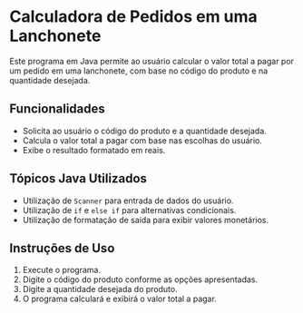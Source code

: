 # Calculadora de Pedidos em uma Lanchonete

Este programa em Java permite ao usuário calcular o valor total a pagar por um pedido em uma lanchonete, com base no código do produto e na quantidade desejada.

## Funcionalidades
- Solicita ao usuário o código do produto e a quantidade desejada.
- Calcula o valor total a pagar com base nas escolhas do usuário.
- Exibe o resultado formatado em reais.

## Tópicos Java Utilizados
- Utilização de `Scanner` para entrada de dados do usuário.
- Utilização de `if` e `else if` para alternativas condicionais.
- Utilização de formatação de saída para exibir valores monetários.

## Instruções de Uso
1. Execute o programa.
2. Digite o código do produto conforme as opções apresentadas.
3. Digite a quantidade desejada do produto.
4. O programa calculará e exibirá o valor total a pagar.

